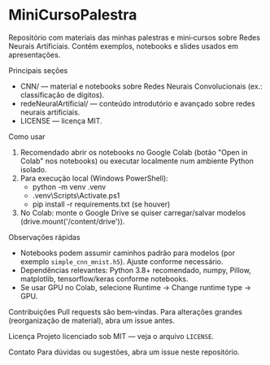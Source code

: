 # MiniCursoPalestra

Repositório com materiais das minhas palestras e mini‑cursos sobre Redes Neurais Artificiais. Contém exemplos, notebooks e slides usados em apresentações.

Principais seções
- CNN/ — material e notebooks sobre Redes Neurais Convolucionais (ex.: classificação de dígitos).
- redeNeuralArtificial/ — conteúdo introdutório e avançado sobre redes neurais artificiais.
- LICENSE — licença MIT.

Como usar
1. Recomendado abrir os notebooks no Google Colab (botão "Open in Colab" nos notebooks) ou executar localmente num ambiente Python isolado.
2. Para execução local (Windows PowerShell):
   - python -m venv .venv
   - .venv\Scripts\Activate.ps1
   - pip install -r requirements.txt  (se houver)
3. No Colab: monte o Google Drive se quiser carregar/salvar modelos (drive.mount('/content/drive')).

Observações rápidas
- Notebooks podem assumir caminhos padrão para modelos (por exemplo `simple_cnn_mnist.h5`). Ajuste conforme necessário.
- Dependências relevantes: Python 3.8+ recomendado, numpy, Pillow, matplotlib, tensorflow/keras conforme notebooks.
- Se usar GPU no Colab, selecione Runtime → Change runtime type → GPU.

Contribuições
Pull requests são bem‑vindas. Para alterações grandes (reorganização de material), abra um issue antes.

Licença
Projeto licenciado sob MIT — veja o arquivo `LICENSE`.

Contato
Para dúvidas ou sugestões, abra um issue neste repositório.